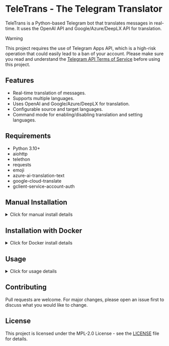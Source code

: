 # TeleTrans - The Telegram Translator

TeleTrans is a Python-based Telegram bot that translates messages in real-time. It uses the OpenAI API and Google/Azure/DeepLX API for translation.


> [!WARNING]  
> This project requires the use of Telegram Apps API, which is a high-risk operation that could easily lead to a ban of your account. Please make sure you read and understand the [Telegram API Terms of Service](https://core.telegram.org/api/terms) before using this project.

## Features

- Real-time translation of messages.
- Supports multiple languages.
- Uses OpenAI and Google/Azure/DeepLX for translation.
- Configurable source and target languages.
- Command mode for enabling/disabling translation and setting languages.

## Requirements

- Python 3.10+
- aiohttp
- telethon
- requests
- emoji
- azure-ai-translation-text
- google-cloud-translate
- gclient-service-account-auth

## Manual Installation

<details>
   <summary>Click for manual install details</summary>

#### Install & Setup & Run

1. Clone the repository:
   ```sh
   git clone https://github.com/ihategfw/teletrans.git
   ```

2. Navigate to the project directory:
   ```sh
   cd teletrans
   ```

3. Create python virtual environments:
   ```sh
   python3 -m venv .venv
   source .venv/bin/activate
   ```

4. Install the required Python packages:
   ```sh
   pip install -r requirements.txt
   ```
   
5. Create a `config.json` file in the project directory:
    ```json
    {
      "api_id": "your_telegram_api_id",
      "api_hash": "your_telegram_api_hash",
      "translation_service": "deeplx",
      "google": {
         "creds": {},
      },
      "azure": {
         "key": "your_azure_key",
         "endpoint": "https://api.cognitive.microsofttranslator.com/",
         "region": "global"
      },
      "deeplx": {
         "url": "your_deeplx_url"
      },
      "openai": {
         "enable": true,
         "target_lang": "en",
         "api_key": "your_openai_api_key",
         "url": "https://api.openai.com/v1/chat/completions",
         "model": "gpt-3.5-turbo",
         "prompt": "Translate the following text to English: ",
         "temperature": 0.5
      },
      "target_config": {}
   }
    ```
   - `api_id` and `api_hash` are required for the Telegram API. You can get them by creating a new application at [my.telegram.org](https://my.telegram.org).
   - `translation_service` can be set to `deeplx` or `azure`.
   - Google: Click [here](https://cloud.google.com/translate/docs/setup) to create a Google Cloud project and get your Google Cloud credentials.
   - Azure: Click [here](https://learn.microsoft.com/en-us/azure/ai-services/translator/create-translator-resource) to create an Azure Translator resource and get your Azure key.
   - DeepLX: Click [here](https://linux.do/t/topic/111737) to get your unique API url.
   - If `openai.enable` is set to `true`, the bot will use the OpenAI API to translate, you can configure the `target_lang` and `prompt` for OpenAI. Only effective when the target language is same as `openai.target_lang`.

6. Run the script with an optional argument to specify the working directory:
   ```sh
   python teletrans.py </path/to/your/directory>
   ```
   If no directory is specified, the script will run in the current directory.

7. After configuring everything, exit the venv.
   ```sh
   deactivate
   ```

#### Running as a Daemon

1. Create a new service file:
   ```sh
   sudo nano /etc/systemd/system/teletrans.service
   ```

2. Add the following content to the file:
   ```ini
   [Unit]
   Description=TeleTrans
   After=network.target
   
   [Service]
   Type=simple
   WorkingDirectory=/path/to/teletrans
   ExecStart=/path/to/teletrans/.venv/bin/python3 /path/to/teletrans/teletrans.py /path/to/your/directory
   Restart=on-failure
   
   [Install]
   WantedBy=multi-user.target
   ```
   Replace `/path/to/teletrans` with the path to the project directory. `/path/to/your/directory` is the directory where the bot will store the configuration and logs.

3. Start the service and enable it to run on boot:
   ```sh
   sudo systemctl start teletrans
   sudo systemctl enable teletrans
   ```

4. Check the status of the service:
   ```sh
   sudo systemctl status teletrans
   ```

5. To stop the service, use:
   ```sh
   sudo systemctl stop teletrans
   ```

</details>

## Installation with Docker

<details>
   <summary>Click for Docker install details</summary>

1. Install Docker:
   ```sh
   bash <(curl -sSL https://get.docker.com)
   ```

2. Make a directory for the bot:
   ```sh
   mkdir teletrans
   cd teletrans
   ```
   
3. Create a `config.json` file in the project directory:
    ```json
    {
      "api_id": "your_telegram_api_id",
      "api_hash": "your_telegram_api_hash",
      "translation_service": "deeplx",
      "google": {
         "creds": {},
      },
      "azure": {
         "key": "your_azure_key",
         "endpoint": "https://api.cognitive.microsofttranslator.com/",
         "region": "global"
      },
      "deeplx": {
         "url": "your_deeplx_url"
      },
      "openai": {
         "enable": true,
         "target_lang": "en",
         "api_key": "your_openai_api_key",
         "url": "https://api.openai.com/v1/chat/completions",
         "model": "gpt-3.5-turbo",
         "prompt": "Translate the following text to English: ",
         "temperature": 0.5
      },
      "target_config": {}
   }
    ```
   - `api_id` and `api_hash` are required for the Telegram API. You can get them by creating a new application at [my.telegram.org](https://my.telegram.org).
   - `translation_service` can be set to `deeplx` or `azure`.
   - Google: Click [here](https://cloud.google.com/translate/docs/setup) to create a Google Cloud project and get your Google Cloud credentials.
   - Azure: Click [here](https://learn.microsoft.com/en-us/azure/ai-services/translator/create-translator-resource) to create an Azure Translator resource and get your Azure key.
   - DeepLX: Click [here](https://linux.do/t/topic/111737) to get your unique API url.
   - If `openai.enable` is set to `true`, the bot will use the OpenAI API to translate, you can configure the `target_lang` and `prompt` for OpenAI. Only effective when the target language is same as `openai.target_lang`.

4. Run the bot with Docker:
   ```sh
   docker run -itd --name teletrans -v $(pwd):/app/config --restart=unless-stopped ghcr.io/ihategfw/teletrans:latest
   ```

5. For the first time, you need to execute the following command to log in to your Telegram account:
   ```sh
   docker exec -it teletrans python teletrans.py /app/config
   ```
   Follow the instructions to log in. 
   
   After logging in, please stop the container by pressing `Ctrl+C` and restart it:
   ```sh
   docker restart teletrans
   ```

</details>

## Usage

<details>
   <summary>Click for usage details</summary>

1. To enable translation from Chinese to English and Japanese, and keep the original message, use the following command in the chat:
   ```
   .tt-on,zh,zh|en|ja
   ```
   The code of languages supported by DeepL API can be found [here](https://developers.deepl.com/docs/resources/supported-languages).

2. To disable translation in the chat, simply use:
   ```
   .tt-off
   ```

3. To enable or disable global translation, use the following command:
   ```
   .tt-on-global,zh,zh|en|ja
   .tt-off-global
   ```
   - The chat config is prioritized over the global config.

4. If you want to send a message without translating it, use the `.tt-skip` command followed by your message:
   ```
   .tt-skip Hello, this message will not be translated.
   ```

5. If you want to translate only this message once, use the following command, making sure to separate the command and the text with a space; this command ignores the `.tt-on` or `.tt-on-global` parameter:
   ```
   .tt-once,en,en|zh Hello, I am teletrans bot
   ```

6. Edited message is not translated by default. If you need to translate it, insert `.tt` at the beginning of the message.
   ```
   .tt This edited message will be translated.
   ```

7. If you want to translate the message you replied to, use the below command:
   ```
   .tt,zh,zh|en|ja
   ```

</details>

## Contributing

Pull requests are welcome. For major changes, please open an issue first to discuss what you would like to change.

## License

This project is licensed under the MPL-2.0 License - see the [LICENSE](LICENSE) file for details.

